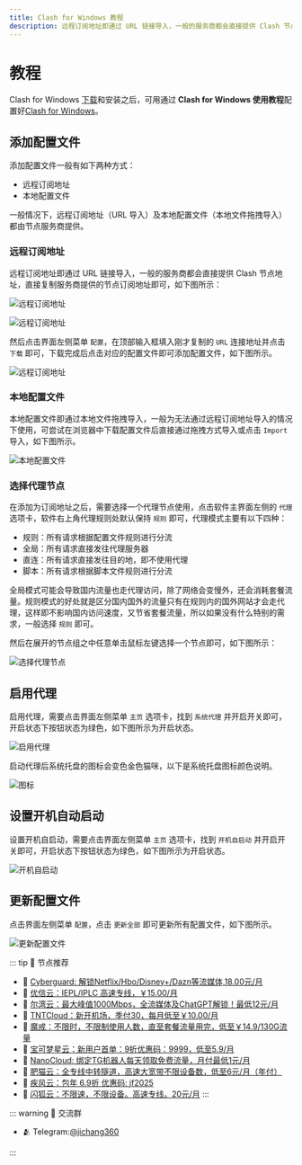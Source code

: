 ```yaml
---
title: Clash for Windows 教程
description: 远程订阅地址即通过 URL 链接导入，一般的服务商都会直接提供 Clash 节点地址，直接复制服务商提供的节点订阅地址即可.
---
```


# 教程

Clash for Windows [下载](/download)和安装之后，可用通过 **Clash for Windows 使用教程**配置好[Clash for Windows](/)。

## 添加配置文件

添加配置文件一般有如下两种方式：

- 远程订阅地址
- 本地配置文件

一般情况下，远程订阅地址（URL 导入）及本地配置文件（本地文件拖拽导入）都由节点服务商提供。

### 远程订阅地址

远程订阅地址即通过 URL 链接导入，一般的服务商都会直接提供 Clash 节点地址，直接复制服务商提供的节点订阅地址即可，如下图所示：

![远程订阅地址](/assets/1.oYrJH1Rb.jpg "复制服务商提供的节点订阅地址")

![远程订阅地址](/assets/2.D82fUYJt.avif "服务商提供的Clash节点订阅地址示例")

然后点击界面左侧菜单 `配置`，在顶部输入框填入刚才复制的 `URL` 连接地址并点击 `下载` 即可，下载完成后点击对应的配置文件即可添加配置文件，如下图所示。

![远程订阅地址](/assets/3.DxpisIlY.avif "在配置页面输入URL并下载配置文件")

### 本地配置文件

本地配置文件即通过本地文件拖拽导入，一般为无法通过远程订阅地址导入的情况下使用，可尝试在浏览器中下载配置文件后直接通过拖拽方式导入或点击 `Import` 导入，如下图所示。

![本地配置文件](/assets/4.C9ncx4ev.avif "通过本地文件拖拽或Import按钮导入配置")

### 选择代理节点

在添加为订阅地址之后，需要选择一个代理节点使用，点击软件主界面左侧的 `代理` 选项卡，软件右上角代理规则处默认保持 `规则` 即可，代理模式主要有以下四种：

- 规则：所有请求根据配置文件规则进行分流
- 全局：所有请求直接发往代理服务器
- 直连：所有请求直接发往目的地，即不使用代理
- 脚本：所有请求根据脚本文件规则进行分流

全局模式可能会导致国内流量也走代理访问，除了网络会变慢外，还会消耗套餐流量。规则模式的好处就是区分国内国外的流量只有在规则内的国外网站才会走代理，这样即不影响国内访问速度，又节省套餐流量，所以如果没有什么特别的需求，一般选择 `规则` 即可。

然后在展开的节点组之中任意单击鼠标左键选择一个节点即可，如下图所示：

![选择代理节点](/assets/5.XoxBgcHi.avif "在代理页面选择合适的节点")

## 启用代理

启用代理，需要点击界面左侧菜单 `主页` 选项卡，找到 `系统代理` 并开启开关即可，开启状态下按钮状态为绿色，如下图所示为开启状态。

![启用代理](/assets/6.DGvFxM4D.avif "开启系统代理功能")

启动代理后系统托盘的图标会变色金色猫咪，以下是系统托盘图标颜色说明。

![图标](/assets/7.BT-gQHan.webp "系统托盘图标颜色说明")

## 设置开机自动启动

设置开机自启动，需要点击界面左侧菜单 `主页` 选项卡，找到 `开机自启动` 并开启开关即可，开启状态下按钮状态为绿色，如下图所示为开启状态。

![开机自启动](/assets/8.C8ZL1Kfz.avif "开启开机自启动功能")

## 更新配置文件

点击界面左侧菜单 `配置`，点击 `更新全部` 即可更新所有配置文件，如下图所示。

![更新配置文件](/assets/9.3MrXh7te.avif "更新所有配置文件")


::: tip 🎉 节点推荐
- 🚀 [Cyberguard: 解锁Netflix/Hbo/Disney+/Dazn等流媒体,18.00元/月](https://www.cyberguard.best/#/register?code=XsreC0T5)<br>
- 🚀 [优信云：IEPL/IPLC 高速专线，￥15.00/月](https://www.优信云.com/#/register?code=JRtE5uIV)<br>
- 🚀 [尔湾云：最大峰值1000Mbps，全流媒体及ChatGPT解锁！最低12元/月](https://erwan6.net/auth/register?code=BoObCd)<br>
- 🚀 [TNTCloud：新开机场，季付30，每月低至￥10.00/月](https://haibing822.tntvipaff.cc/#/register?code=GtjJVgml)<br>
- 🚀 [魔戒：不限时，不限制使用人数，直至套餐流量用完，低至￥14.9/130G流量](https://mojie.app/#/register?code=sSdtPtLo)<br>
- 🚀 [宝可梦星云：新用户首单：9折优惠码：9999，低至5.9/月 ](https://love.52pokemon.cc/register?code=56ERkkxp)<br>
- 🚀 [NanoCloud: 绑定TG机器人每天领取免费流量，月付最低1元/月](https://edu.uodoo.bid/auth/register?code=JMiOQDHf)<br>
- 🚀 [肥猫云：全专线中转隧道，高速大宽带不限设备数，低至6元/月（年付）](https://fchb1188.fcvipaff.cc/register?aff=X1vZd2wf)<br>
- 🚀 [疾风云：包年 6.9折 优惠码: jf2025](https://homes.tr25.cn?code=ReCm)<br>
- 🚀 [闪狐云：不限速，不限设备。高速专线。20元/月](https://inv02.ffaff.cc/register?aff=WQApz2pv)
:::

::: warning  💬 交流群

- 🫂 Telegram:[@jichang360](https://t.me/jichang360)

:::